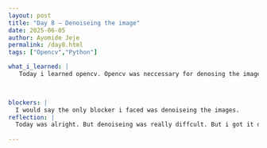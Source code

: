 ```yaml
---
layout: post
title: "Day 8 – Denoiseing the image"
date: 2025-06-05
author: Ayomide Jeje
permalink: /day8.html
tags: ["Opencv","Python"]

what_i_learned: |
   Today i learned opencv. Opencv was neccessary for denosing the image. It was really diffcult i think today is the first day that i had an actual blocker. It was diffcult for me to denoise the images but i still got it done.

 

blockers: |
  I would say the only blocker i faced was denoiseing the images.
reflection: |
  Today was alright. But denoiseing was really diffcult. But i got it done. Tommorrow we are also doing the relfections and presentations and also working on the filter tommorrow. I think tommorrow should be better than today
 
---
```



